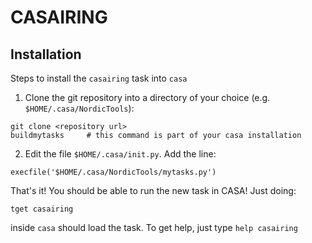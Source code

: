# CASAIRING

## Installation

Steps to install the `casairing` task into `casa`

 1. Clone the git repository into a directory of your choice
 (e.g. `$HOME/.casa/NordicTools`):

``` shell
git clone <repository url>
buildmytasks     # this command is part of your casa installation
```

 2. Edit the file `$HOME/.casa/init.py`. Add the line:

``` shell
execfile('$HOME/.casa/NordicTools/mytasks.py')
```


That's it! You should be able to run the new task in CASA! Just doing:

``` shell
tget casairing
```

inside `casa` should load the task. To get help, just type `help casairing`
